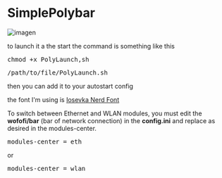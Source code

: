 # SimplePolybar
![imagen](https://github.com/sCaptor/SimplePolybar/assets/78771368/11aeb406-7a17-4da3-bc71-c97b6facf2f9)

to launch it a the start the command is something like this
<pre>chmod +x PolyLaunch,sh</pre>
<pre>/path/to/file/PolyLaunch.sh</pre>
then you can add it to your autostart config 

the font I'm using is [Iosevka Nerd Font](https://www.nerdfonts.com/font-downloads)

To switch between Ethernet and WLAN modules, you must edit the **wofofi/bar** (bar of network connection) in the **config.ini** and replace as desired in the modules-center.
<pre>modules-center = eth </pre>
or
<pre>modules-center = wlan </pre>
